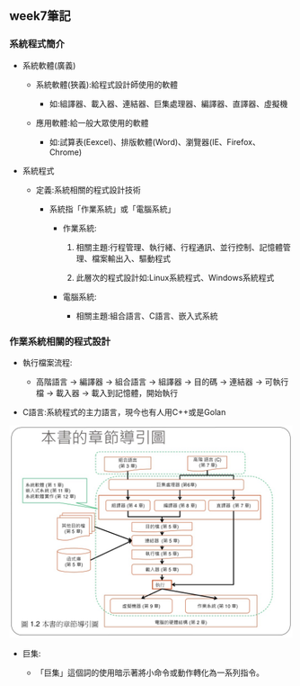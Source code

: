 ## week7筆記

### 系統程式簡介

* 系統軟體(廣義)

    * 系統軟體(狹義):給程式設計師使用的軟體

        * 如:組譯器、載入器、連結器、巨集處理器、編譯器、直譯器、虛擬機

    * 應用軟體:給一般大眾使用的軟體

        * 如:試算表(Eexcel)、排版軟體(Word)、瀏覽器(IE、Firefox、Chrome)

* 系統程式

    * 定義:系統相關的程式設計技術
    
        * 系統指「作業系統」或「電腦系統」

            * 作業系統:

                1. 相關主題:行程管理、執行緒、行程通訊、並行控制、記憶體管理、檔案輸出入、驅動程式

                2. 此層次的程式設計如:Linux系統程式、Windows系統程式

            * 電腦系統:
            
                * 相關主題:組合語言、C語言、嵌入式系統

### 作業系統相關的程式設計

* 執行檔案流程:
    
    * 高階語言 → 編譯器 → 組合語言 → 組譯器 → 目的碼 → 連結器 → 可執行檔 → 載入器 → 載入到記憶體，開始執行

* C語言:系統程式的主力語言，現今也有人用C++或是Golan

![](https://github.com/ayd0122344/sp108b/blob/master/week8/Image/chart.jpg)

* 巨集:

    * 「巨集」這個詞的使用暗示著將小命令或動作轉化為一系列指令。
